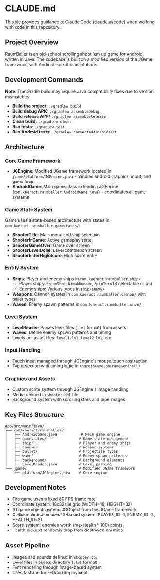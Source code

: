 # CLAUDE.md

This file provides guidance to Claude Code (claude.ai/code) when working with code in this repository.

## Project Overview

RaumBaller is an old-school scrolling shoot 'em up game for Android, written in Java. The codebase is built on a modified version of the JGame framework, with Android-specific adaptations.

## Development Commands

**Note:** The Gradle build may require Java compatibility fixes due to version mismatches.

- **Build the project:** `./gradlew build`
- **Build debug APK:** `./gradlew assembleDebug`
- **Build release APK:** `./gradlew assembleRelease`
- **Clean build:** `./gradlew clean`
- **Run tests:** `./gradlew test`
- **Run Android tests:** `./gradlew connectedAndroidTest`

## Architecture

### Core Game Framework
- **JGEngine**: Modified JGame framework located in `jgame/platform/JGEngine.java` - handles Android graphics, input, and game loop
- **AndroidGame**: Main game class extending JGEngine (`com.kaeruct.raumballer.AndroidGame.java`) - coordinates all game systems

### Game State System
Game uses a state-based architecture with states in `com.kaeruct.raumballer.gamestates/`:
- **ShooterTitle**: Main menu and ship selection
- **ShooterInGame**: Active gameplay state
- **ShooterGameOver**: Game over screen
- **ShooterLevelDone**: Level completion screen
- **ShooterEnterHighScore**: High score entry

### Entity System
- **Ships**: Player and enemy ships in `com.kaeruct.raumballer.ship/`
  - Player ships: `StenoShot`, `NimakRunner`, `SpinTurn` (3 selectable ships)
  - Enemy ships: Various types in `ship/enemy/`
- **Weapons**: Cannon system in `com.kaeruct.raumballer.cannon/` with bullet types
- **Waves**: Enemy spawn patterns in `com.kaeruct.raumballer.wave/`

### Level System
- **LevelReader**: Parses level files (`.lvl` format) from assets
- **Waves**: Define enemy spawn patterns and timing
- Levels are asset files: `level1.lvl`, `level2.lvl`, etc.

### Input Handling
- Touch input managed through JGEngine's mouse/touch abstraction
- Tap detection with timing logic in `AndroidGame.doFrameGeneral()`

### Graphics and Assets
- Custom sprite system through JGEngine's image handling
- Media defined in `shooter.tbl` file
- Background system with scrolling stars and pipe images

## Key Files Structure

```
app/src/main/java/
├── com/kaeruct/raumballer/
│   ├── AndroidGame.java           # Main game engine
│   ├── gamestates/               # Game state management
│   ├── ship/                     # Player and enemy ships
│   ├── cannon/                   # Weapon systems
│   ├── bullet/                   # Projectile types
│   ├── wave/                     # Enemy spawn patterns
│   ├── background/               # Background elements
│   └── LevelReader.java          # Level parsing
└── jgame/                        # Modified JGame framework
    └── platform/JGEngine.java    # Core engine
```

## Development Notes

- The game uses a fixed 60 FPS frame rate
- Coordinate system: 18x32 tile grid (WIDTH=18, HEIGHT=32)
- All game objects extend JGObject from the JGame framework
- Collision detection uses ID-based system (PLAYER_ID=1, ENEMY_ID=2, HEALTH_ID=3)
- Score system: enemies worth (maxHealth * 100) points
- Health pickups randomly drop from destroyed enemies

## Asset Pipeline

- Images and sounds defined in `shooter.tbl`
- Level files in assets directory (`.lvl` format)
- Font rendering through image-based system
- Uses fastlane for F-Droid deployment
